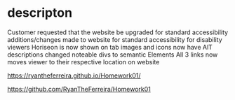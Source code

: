 # descripton
Customer requested that the website be upgraded for standard accessibility
additions/changes made to website for standard accessibility for disability viewers
Horiseon is now shown on tab
images and icons now have AlT descriptions
changed noteable divs to semantic Elements
All 3 links now moves viewer to their respective location on website

https://ryantheferreira.github.io/Homework01/

https://github.com/RyanTheFerreira/Homework01



